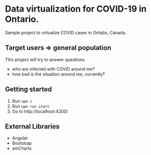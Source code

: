 # Data virtualization for COVID-19 in Ontario.

Sample project to virtualize COVID cases in Ontatio, Canada. 

## Target users => general population

This project will try to answer questions
- who are infected with COVID around me?
- how bad is the situation around me, currently?

## Getting started
1. Run `npm i`
2. Run `npm run start`
3. Go to http://localhost:4200/

## External Libraries
- Angular
- Bootstrap
- amCharts
